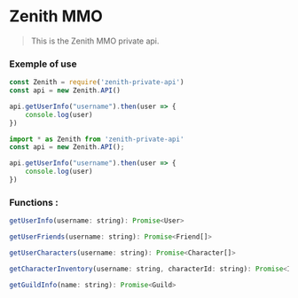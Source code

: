 # Zenith MMO
> This is the Zenith MMO private api.

### Exemple of use

```js
const Zenith = require('zenith-private-api')
const api = new Zenith.API()

api.getUserInfo("username").then(user => {
    console.log(user)
})
```

```ts
import * as Zenith from 'zenith-private-api'
const api = new Zenith.API();

api.getUserInfo("username").then(user => {
    console.log(user)
})
```

### Functions :
```js
getUserInfo(username: string): Promise<User>
```

```js
getUserFriends(username: string): Promise<Friend[]>
```

```js
getUserCharacters(username: string): Promise<Character[]>
```

````js
getCharacterInventory(username: string, characterId: string): Promise<Item[]>
````

```js
getGuildInfo(name: string): Promise<Guild>
```
